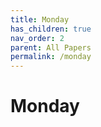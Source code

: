 ```yaml
---
title: Monday
has_children: true
nav_order: 2
parent: All Papers
permalink: /monday
---
```


# Monday